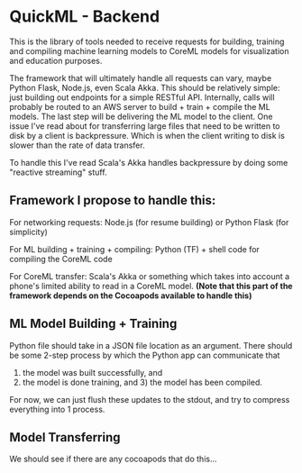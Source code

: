 # QuickML - Backend

This is the library of tools needed to receive requests for building, training and compiling machine learning models to CoreML models for visualization and education purposes.


The framework that will ultimately handle all requests can vary, maybe Python Flask, Node.js, even Scala Akka. This should be relatively simple: just building out endpoints
for a simple RESTful API. Internally, calls will probably be routed to an AWS server to build + train + compile the ML models. The last step will be delivering the ML model
to the client. One issue I've read about for transferring large files that need to be written to disk by a client is backpressure. Which is when the client writing to disk is
slower than the rate of data transfer.

To handle this I've read Scala's Akka handles backpressure by doing some "reactive streaming" stuff.

## Framework I propose to handle this:

For networking requests: Node.js (for resume building) or Python Flask (for simplicity)

For ML building + training + compiling: Python (TF) + shell code for compiling the CoreML code

For CoreML transfer: Scala's Akka or something which takes into account a phone's limited ability to read in a CoreML model.
__(Note that this part of the framework depends on the Cocoapods available to handle this)__


## ML Model Building + Training

Python file should take in a JSON file location as an argument. There should be some 2-step process by which the Python app can communicate that 
1) the model was built successfully, and 
2) the model is done training, and 3) the model has been compiled.

For now, we can just flush these updates to the stdout, and try to compress everything into 1 process.

## Model Transferring

We should see if there are any cocoapods that do this...
